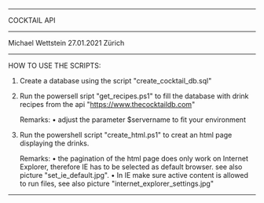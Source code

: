 ********************************************************************************
COCKTAIL API
********************************************************************************
Michael Wettstein
27.01.2021 Zürich
********************************************************************************

HOW TO USE THE SCRIPTS:

1) Create a database using the script "create_cocktail_db.sql"

2) Run the powersell sript "get_recipes.ps1" to fill the database with drink
   recipes from the api "https://www.thecocktaildb.com"
   
   Remarks:
 • adjust the parameter $servername to fit your environment

3) Run the powershell script "create_html.ps1" to creat an html page
   displaying the drinks.

   Remarks:
 • the pagination of the html page does only work on
   Internet Explorer, therefore IE has to be selected as default browser.
   see also picture "set_ie_default.jpg".
 • In IE make sure active content is allowed to run files, see also
   picture "internet_explorer_settings.jpg"

********************************************************************************


